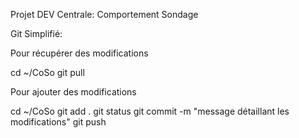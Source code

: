  Projet DEV Centrale: Comportement Sondage
 
 
 


Git Simplifié:
 
Pour récupérer des modifications

cd ~/CoSo
git pull

Pour ajouter des modifications

cd ~/CoSo
git add .
git status
git commit -m "message détaillant les modifications"
git push